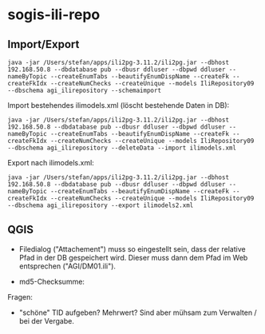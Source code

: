 # sogis-ili-repo

## Import/Export
```
java -jar /Users/stefan/apps/ili2pg-3.11.2/ili2pg.jar --dbhost 192.168.50.8 --dbdatabase pub --dbusr ddluser --dbpwd ddluser --nameByTopic --createEnumTabs --beautifyEnumDispName --createFk --createFkIdx --createNumChecks --createUnique --models IliRepository09 --dbschema agi_ilirepository --schemaimport
```

Import bestehendes ilimodels.xml (löscht bestehende Daten in DB):
```
java -jar /Users/stefan/apps/ili2pg-3.11.2/ili2pg.jar --dbhost 192.168.50.8 --dbdatabase pub --dbusr ddluser --dbpwd ddluser --nameByTopic --createEnumTabs --beautifyEnumDispName --createFk --createFkIdx --createNumChecks --createUnique --models IliRepository09 --dbschema agi_ilirepository --deleteData --import ilimodels.xml
```

Export nach ilimodels.xml:
```
java -jar /Users/stefan/apps/ili2pg-3.11.2/ili2pg.jar --dbhost 192.168.50.8 --dbdatabase pub --dbusr ddluser --dbpwd ddluser --nameByTopic --createEnumTabs --beautifyEnumDispName --createFk --createFkIdx --createNumChecks --createUnique --models IliRepository09 --dbschema agi_ilirepository --export ilimodels2.xml
```


## QGIS

* Filedialog ("Attachement") muss so eingestellt sein, dass der relative Pfad in der DB gespeichert wird. Dieser muss dann dem Pfad im Web entsprechen ("AGI/DM01.ili").

* md5-Checksumme:



Fragen:
* "schöne" TID aufgeben? Mehrwert? Sind aber mühsam zum Verwalten / bei der Vergabe.